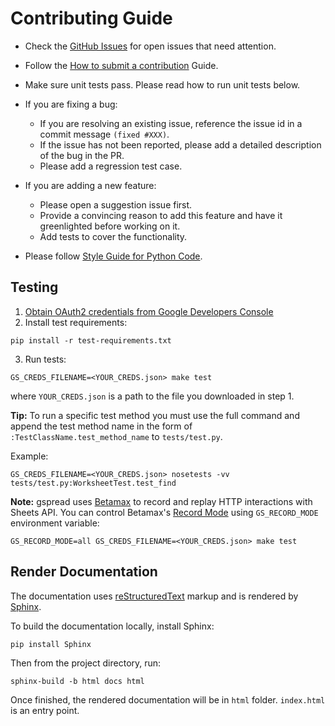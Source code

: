 # Contributing Guide

* Check the [GitHub Issues](https://github.com/burnash/gspread/issues) for open issues that need attention.
* Follow the [How to submit a contribution](https://opensource.guide/how-to-contribute/#how-to-submit-a-contribution) Guide.

* Make sure unit tests pass. Please read how to run unit tests below.

* If you are fixing a bug:
  * If you are resolving an existing issue, reference the issue id in a commit message `(fixed #XXX)`.
  * If the issue has not been reported, please add a detailed description of the bug in the PR.
  * Please add a regression test case.

* If you are adding a new feature:
  * Please open a suggestion issue first.
  * Provide a convincing reason to add this feature and have it greenlighted before working on it.
  * Add tests to cover the functionality.

* Please follow [Style Guide for Python Code](https://www.python.org/dev/peps/pep-0008/).

## Testing

1. [Obtain OAuth2 credentials from Google Developers Console](http://gspread.readthedocs.org/en/latest/oauth2.html)
2. Install test requirements:

```
pip install -r test-requirements.txt
```

3. Run tests:

```
GS_CREDS_FILENAME=<YOUR_CREDS.json> make test
```

where `YOUR_CREDS.json` is a path to the file you downloaded in step 1.

**Tip:** To run a specific test method you must use the full command and append the test method name in the form of `:TestClassName.test_method_name` to `tests/test.py`.

Example:

```
GS_CREDS_FILENAME=<YOUR_CREDS.json> nosetests -vv tests/test.py:WorksheetTest.test_find
```

**Note:** gspread uses [Betamax](https://github.com/betamaxpy/betamax) to record and replay HTTP interactions with Sheets API.
You can control Betamax's [Record Mode](https://betamax.readthedocs.io/en/latest/record_modes.html) using `GS_RECORD_MODE` environment variable:

```
GS_RECORD_MODE=all GS_CREDS_FILENAME=<YOUR_CREDS.json> make test
```

## Render Documentation

The documentation uses [reStructuredText](http://www.sphinx-doc.org/en/master/usage/restructuredtext/index.html#rst-index) markup and is rendered by [Sphinx](http://www.sphinx-doc.org/).

To build the documentation locally, install Sphinx:

```
pip install Sphinx
```

Then from the project directory, run:

```
sphinx-build -b html docs html
```

Once finished, the rendered documentation will be in `html` folder. `index.html` is an entry point.
